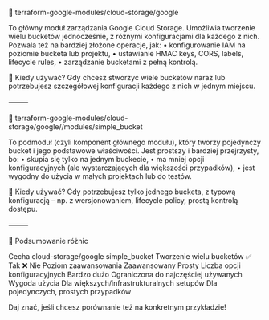 

🔸 terraform-google-modules/cloud-storage/google

To główny moduł zarządzania Google Cloud Storage. Umożliwia tworzenie wielu bucketów jednocześnie, z różnymi konfiguracjami dla każdego z nich. Pozwala też na bardziej złożone operacje, jak:
	•	konfigurowanie IAM na poziomie bucketa lub projektu,
	•	ustawianie HMAC keys, CORS, labels, lifecycle rules,
	•	zarządzanie bucketami z pełną kontrolą.

🧠 Kiedy używać?
Gdy chcesz stworzyć wiele bucketów naraz lub potrzebujesz szczegółowej konfiguracji każdego z nich w jednym miejscu.

⸻

🔸 terraform-google-modules/cloud-storage/google//modules/simple_bucket

To podmoduł (czyli komponent głównego modułu), który tworzy pojedynczy bucket i jego podstawowe właściwości. Jest prostszy i bardziej przejrzysty, bo:
	•	skupia się tylko na jednym buckecie,
	•	ma mniej opcji konfiguracyjnych (ale wystarczających dla większości przypadków),
	•	jest wygodny do użycia w małych projektach lub do testów.

🧠 Kiedy używać?
Gdy potrzebujesz tylko jednego bucketa, z typową konfiguracją – np. z wersjonowaniem, lifecycle policy, prostą kontrolą dostępu.

⸻

🔁 Podsumowanie różnic

Cecha	cloud-storage/google	simple_bucket
Tworzenie wielu bucketów	✅ Tak	❌ Nie
Poziom zaawansowania	Zaawansowany	Prosty
Liczba opcji konfiguracyjnych	Bardzo dużo	Ograniczona do najczęściej używanych
Wygoda użycia	Dla większych/infrastrukturalnych setupów	Dla pojedynczych, prostych przypadków

Daj znać, jeśli chcesz porównanie też na konkretnym przykładzie!